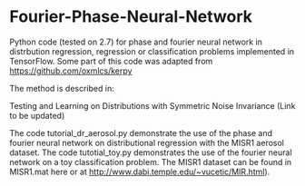 # Fourier-Phase-Neural-Network
Python code (tested on 2.7) for phase and fourier neural network in distrbution regression, regression or classification problems implemented in TensorFlow. Some part of this code was adapted from https://github.com/oxmlcs/kerpy

The method is described in:

Testing and Learning on Distributions with Symmetric Noise Invariance (Link to be updated)

The code tutorial_dr_aerosol.py demonstrate the use of the phase and fourier neural network on distributional regression with the MISR1 aerosol dataset. The code tutotial_toy.py demonstrates the use of the fourier neural network on a toy classification problem. The MISR1 dataset can be found in MISR1.mat here or at http://www.dabi.temple.edu/~vucetic/MIR.html).
